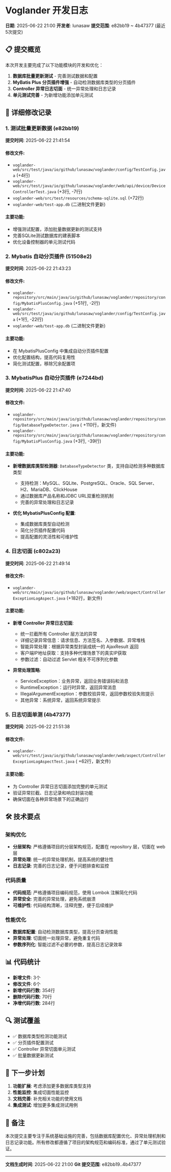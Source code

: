 # Voglander 开发日志

**日期**: 2025-06-22 21:00
**开发者**: lunasaw
**提交范围**: e82bb19 ~ 4b47377 (最近5次提交)

## 📋 提交概览

本次开发主要完成了以下功能模块的开发和优化：

1. **数据库批量更新测试** - 完善测试数据和配置
2. **MyBatis Plus 分页插件增强** - 自动检测数据库类型的分页插件
3. **Controller 异常日志切面** - 统一异常处理和日志记录
4. **单元测试完善** - 为新增功能添加单元测试

## 🚀 详细修改记录

### 1. 测试批量更新数据 (e82bb19)

**提交时间**: 2025-06-22 21:41:54

#### 修改文件:

- `voglander-web/src/test/java/io/github/lunasaw/voglander/config/TestConfig.java` (+4行)
- `voglander-web/src/test/java/io/github/lunasaw/voglander/web/api/device/DeviceControllerTest.java` (+3行, -7行)
- `voglander-web/src/test/resources/schema-sqlite.sql` (+72行)
- `voglander-web/test-app.db` (二进制文件更新)

#### 主要功能:

- 增强测试配置，添加批量数据更新的测试支持
- 完善SQLite测试数据库的建表脚本
- 优化设备控制器的单元测试代码

### 2. Mybatis 自动分页插件 (51508e2)

**提交时间**: 2025-06-22 21:43:23

#### 修改文件:

- `voglander-repository/src/main/java/io/github/lunasaw/voglander/repository/config/MybatisPlusConfig.java` (+51行,
  -2行)
- `voglander-web/src/test/java/io/github/lunasaw/voglander/config/TestConfig.java` (+1行, -22行)
- `voglander-web/test-app.db` (二进制文件更新)

#### 主要功能:

- 在 MybatisPlusConfig 中集成自动分页插件配置
- 优化配置结构，提高代码复用性
- 简化测试配置，移除冗余配置项

### 3. MybatisPlus 自动分页插件 (e7244bd)

**提交时间**: 2025-06-22 21:47:40

#### 修改文件:

- `voglander-repository/src/main/java/io/github/lunasaw/voglander/repository/config/DatabaseTypeDetector.java` (
  +110行，新文件)
- `voglander-repository/src/main/java/io/github/lunasaw/voglander/repository/config/MybatisPlusConfig.java` (+3行,
  -39行)

#### 主要功能:

- **新增数据库类型检测器**: `DatabaseTypeDetector` 类，支持自动检测多种数据库类型
    - 支持检测：MySQL、SQLite、PostgreSQL、Oracle、SQL Server、H2、MariaDB、ClickHouse
    - 通过数据库产品名称和JDBC URL双重检测机制
    - 完善的异常处理和日志记录

- **优化 MybatisPlusConfig 配置**:
    - 集成数据库类型自动检测
    - 简化分页插件配置代码
    - 提高配置的灵活性和可维护性

### 4. 日志切面 (c802a23)

**提交时间**: 2025-06-22 21:49:14

#### 修改文件:

- `voglander-web/src/main/java/io/github/lunasaw/voglander/web/aspect/ControllerExceptionLogAspect.java` (+182行，新文件)

#### 主要功能:

- **新增 Controller 异常日志切面**:
    - 统一拦截所有 Controller 层方法的异常
    - 详细记录异常信息：请求信息、方法签名、入参数据、异常堆栈
    - 智能异常处理：根据异常类型封装成统一的 AjaxResult 返回
    - 客户端IP地址获取：支持多种代理场景下的真实IP获取
    - 参数过滤：自动过滤 Servlet 相关不可序列化参数

- **异常处理策略**:
    - ServiceException：业务异常，返回业务错误码和消息
    - RuntimeException：运行时异常，返回异常消息
    - IllegalArgumentException：参数校验异常，返回参数校验失败提示
    - 其他异常：系统异常，返回系统异常提示

### 5. 日志切面单测 (4b47377)

**提交时间**: 2025-06-22 21:51:38

#### 修改文件:

- `voglander-web/src/test/java/io/github/lunasaw/voglander/web/aspect/ControllerExceptionLogAspectTest.java` (
  +62行，新文件)

#### 主要功能:

- 为 Controller 异常日志切面添加完整的单元测试
- 验证异常拦截、日志记录和响应封装功能
- 确保切面在各种异常场景下的正确运行

## 🛠 技术要点

### 架构优化

- **分层架构**: 严格遵循项目的分层架构规范，配置在 repository 层，切面在 web 层
- **异常处理**: 统一的异常处理机制，提高系统的健壮性
- **日志记录**: 完善的日志记录，便于问题排查和监控

### 代码质量

- **代码规范**: 严格遵循项目编码规范，使用 Lombok 注解简化代码
- **异常安全**: 完善的异常处理，避免系统崩溃
- **可维护性**: 代码结构清晰，注释完整，便于后续维护

### 性能优化

- **数据库配置**: 自动检测数据库类型，提高分页查询性能
- **异常处理**: 切面统一处理异常，避免重复代码
- **参数序列化**: 智能过滤不必要的参数，提高日志记录效率

## 📊 代码统计

- **新增文件**: 3个
- **修改文件**: 6个
- **新增代码行数**: 354行
- **删除代码行数**: 70行
- **净增代码行数**: 284行

## 🔍 测试覆盖

- ✅ 数据库类型检测功能测试
- ✅ 分页插件配置测试
- ✅ Controller 异常切面单元测试
- ✅ 批量数据更新测试

## 🎯 下一步计划

1. **功能扩展**: 考虑添加更多数据库类型支持
2. **性能监控**: 集成切面性能监控
3. **文档完善**: 补充相关功能的使用文档
4. **集成测试**: 增加更多集成测试用例

## 📝 备注

本次提交主要专注于系统基础设施的完善，包括数据库配置优化、异常处理机制和日志记录功能。所有修改都遵循了项目的架构规范和编码标准，通过了单元测试验证。

---
**文档生成时间**: 2025-06-22 21:00
**Git 提交范围**: e82bb19..4b47377